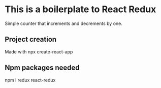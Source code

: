 # This is a boilerplate to React Redux

Simple counter that increments and decrements by one.

## Project creation

Made with npx create-react-app

## Npm packages needed

npm i redux react-redux


